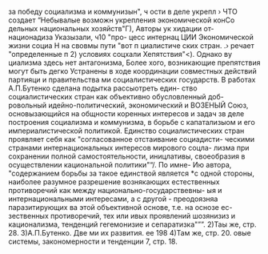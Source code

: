за победу социализма и коммунизын", ч
ости в деле укрепл › ЧТО создает “Небывалые
возможн укрепления экономической конСо
дельных национальных хозяйств"Г), Авторы ук хидации от-
национадиза Указызали, ч10 "про-
цесс интернац ЦИИ Экономической жизни социа
Н на свовмы пути "вот п циалистиче ских
стран. .› речает "определенные п 2)
условиях соцхали Хепятствия"<).
Однако ву циализма здесь нет антагонизма, Более
хого, возникающие препятствия могут быть дегко Устранены в
ходе координации совместных действий партияци и правительства
ми социалистических государств.
В работах А.П.Бутенко сделана подытка рассыотреть един-
ство социалистических стран как объективно обусловленный доб-
ровольный идейно-политический, экономический и ВОЗЕНЫЙ Союз,
основызающийся на общности коренных интересов и задач зв деле
построения социализма и коммунизма, в борьбе с капатализыом
и его империалистической политикой. Единство социалистических
стран проявляет себя как "согласованное отстаивание социадисти-
ческими странами интернациональных интересов мирового соцла-
лизма при сохранении полной самостоятельности, иницлативы,
своеобразия в осуществлении кациональной политики"“/. По имне-
Ию автора, "содержанием борьбы за такое единствой является
*с одной стороны, наиболее разумное разрешение вознякающих
естественных противоречий как между национально-государствевны-
ыя и интернациональными интересами, а с другой - преодоязняа
паразитирующих ва этой объективной основе, т.е. на оснозе ес-
зественных противоречий, тех или ивых проявлений шозянизиз и
кационализма, тенденций гегемонизие и сепаратизка"””.
2)Таы же, стр. 28.
З)А.П.Бутенко. Две ми
их развития. ее 198
4)Там же, стр. 20.
овые системы, закономерности и тенденции
7, стр. 18.
